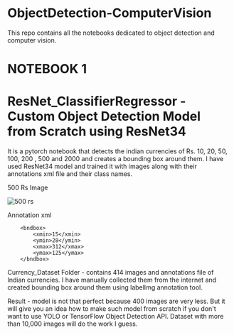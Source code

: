 # ObjectDetection-ComputerVision
This repo contains all the notebooks dedicated to object detection and computer vision. 

# NOTEBOOK 1

# ResNet_ClassifierRegressor  - Custom Object Detection Model from Scratch using ResNet34
It is a pytorch notebook that detects the indian currencies of Rs. 10, 20, 50, 100, 200 , 500 and 2000 and creates a bounding box around them. I have used ResNet34 model and trained it with images along with their annotations xml file and their class names. 

500 Rs Image

![500 rs](https://github.com/epicure24/ObjectDetection-ComputerVision/blob/main/Currency_Dataset/images/fiveHundred/500_1%20(copy).jpeg)

Annotation xml 

		<bndbox>
			<xmin>15</xmin>
			<ymin>28</ymin>
			<xmax>312</xmax>
			<ymax>125</ymax>
		</bndbox>

Currency_Dataset Folder - contains 414 images and annotations file of Indian currencies. I have manually collected them from the internet and created bounding box around them using labelImg annotation tool.

Result - model is not that perfect because 400 images are very less. But it will give you an idea how to make such model from scratch if you don't want to use YOLO or TensorFlow Object Detection API. Dataset with more than 10,000 images will do the work I guess.

